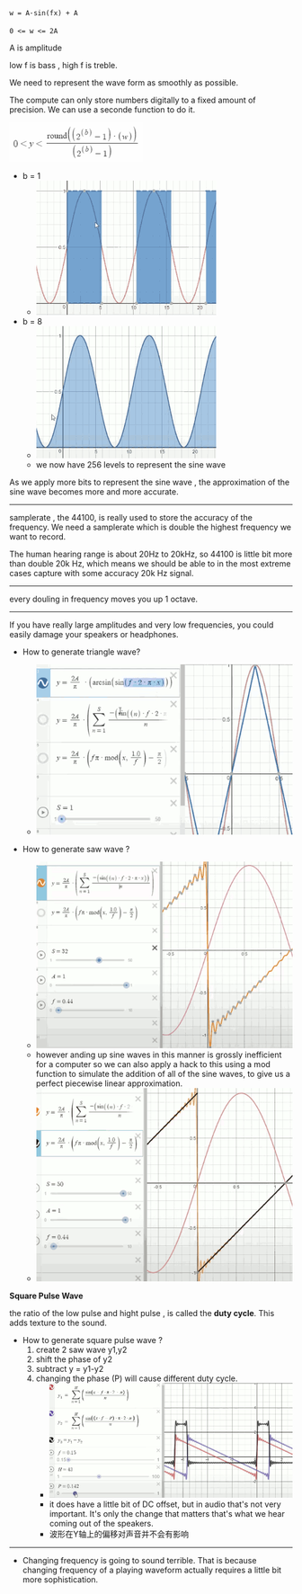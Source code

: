 

```
w = A·sin(fx) + A 

0 <= w <= 2A
```

A is amplitude

low f is bass ,   high f is treble.


We need to represent the wave form as smoothly as possible.

The compute can only store numbers digitally to a fixed amount of precision. We can use a seconde function to do it.

![](imgs/sound_approximate_wave.png)


- b = 1
    - ![](imgs/sound_b_1.png)
- b = 8
    - ![](imgs/sound_b_8.png)
    - we now have 256 levels to represent the sine wave

As we apply more bits to represent the sine wave , the approximation of the sine wave becomes more and more accurate.

----

samplerate , the 44100, is really used to store the accuracy of the frequency.  We need a samplerate which is double the highest frequency we want to record. 

The human hearing range is about 20Hz to 20kHz,  so 44100 is little bit more than double 20k Hz, which means we should be able to in the most extreme cases capture with some accuracy 20k Hz signal. 

---

every douling in frequency moves you up 1 octave.

---

If you have really large amplitudes and very low frequencies, you could easily damage your speakers or headphones. 


- How to generate triangle wave?
    - ![](imgs/sound_triangle_wave.png)

- How to generate saw wave ?
    - ![](imgs/sound_saw_wave.png)
    - however anding up sine waves in this manner is grossly inefficient for a computer so we can also apply a hack to this using a mod function to simulate the addition of all of the sine waves, to give us a perfect piecewise linear approximation. 
    - ![](imgs/sound_saw_wave2.png)


**Square Pulse Wave**

the ratio of the low pulse and hight pulse , is called the **duty cycle**.  This adds texture to the sound.

- How to generate square pulse wave ?
    1. create 2 saw wave y1,y2
    2. shift the phase of y2
    3. subtract  y = y1-y2
    4. changing the phase (P) will cause different duty cycle.
        - ![](imgs/sound_square_pulse_wave.png)
        - it does have a little bit of DC offset, but in audio that's not very important. It's only the change that matters that's what we hear coming out of the speakers. 
        - 波形在Y轴上的偏移对声音并不会有影响

---

- Changing frequency is going to sound terrible. That is because changing frequency of a playing waveform actually requires a little bit more sophistication. 


